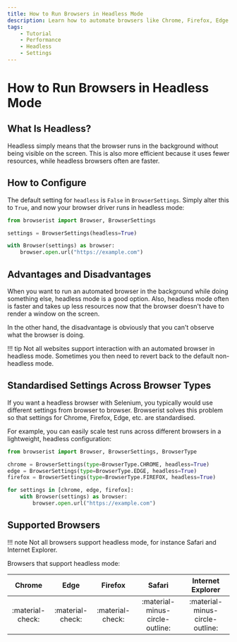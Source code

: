 ```yaml
---
title: How to Run Browsers in Headless Mode
description: Learn how to automate browsers like Chrome, Firefox, Edge in headless mode for boosted performance and less resources. With Browserist, it's easy. Includes code examples for beginners and advanced users.
tags:
    - Tutorial
    - Performance
    - Headless
    - Settings
---
```


# How to Run Browsers in Headless Mode
## What Is Headless?
Headless simply means that the browser runs in the background without being visible on the screen. This is also more efficient because it uses fewer resources, while headless browsers often are faster.

## How to Configure
The default setting for `headless` is `False` in `BrowserSettings`. Simply alter this to `True`, and now your browser driver runs in headless mode:

```python linenums="1" hl_lines="3 5"
from browserist import Browser, BrowserSettings

settings = BrowserSettings(headless=True)

with Browser(settings) as browser:
    browser.open.url("https://example.com")
```

## Advantages and Disadvantages
When you want to run an automated browser in the background while doing something else, headless mode is a good option. Also, headless mode often is faster and takes up less resources now that the browser doesn't have to render a window on the screen.

In the other hand, the disadvantage is obviously that you can't observe what the browser is doing.

!!! tip
    Not all websites support interaction with an automated browser in headless mode. Sometimes you then need to revert back to the default non-headless mode.

## Standardised Settings Across Browser Types
If you want a headless browser with Selenium, you typically would use different settings from browser to browser. Browserist solves this problem so that settings for Chrome, Firefox, Edge, etc. are standardised.

For example, you can easily scale test runs across different browsers in a lightweight, headless configuration:

```python linenums="1" hl_lines="3-5"
from browserist import Browser, BrowserSettings, BrowserType

chrome = BrowserSettings(type=BrowserType.CHROME, headless=True)
edge = BrowserSettings(type=BrowserType.EDGE, headless=True)
firefox = BrowserSettings(type=BrowserType.FIREFOX, headless=True)

for settings in [chrome, edge, firefox]:
    with Browser(settings) as browser:
        browser.open.url("https://example.com")
```

## Supported Browsers

!!! note
    Not all browsers support headless mode, for instance Safari and Internet Explorer.

Browsers that support headless mode:

<div id="headless-supported-browsers-table"></div>

| Chrome           | Edge             | Firefox          | Safari                          | Internet Explorer               |
| :--------------: | :--------------: | :--------------: | :-----------------------------: | :-----------------------------: |
| :material-check: | :material-check: | :material-check: | :material-minus-circle-outline: | :material-minus-circle-outline: |
